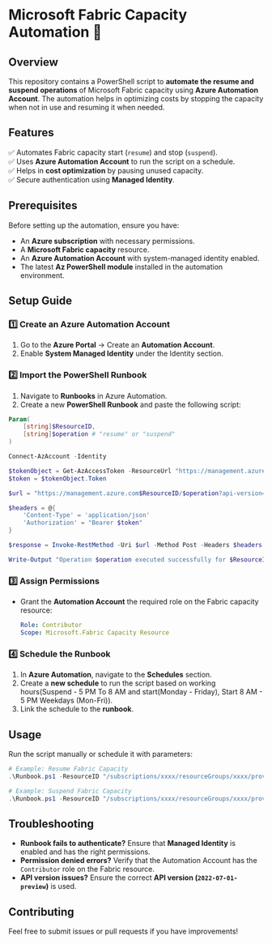# Microsoft Fabric Capacity Automation 🚀

## Overview  
This repository contains a PowerShell script to **automate the resume and suspend operations** of Microsoft Fabric capacity using **Azure Automation Account**. The automation helps in optimizing costs by stopping the capacity when not in use and resuming it when needed.  

## Features  
✅ Automates Fabric capacity start (`resume`) and stop (`suspend`).  
✅ Uses **Azure Automation Account** to run the script on a schedule.  
✅ Helps in **cost optimization** by pausing unused capacity.  
✅ Secure authentication using **Managed Identity**.  

## Prerequisites  
Before setting up the automation, ensure you have:  
- An **Azure subscription** with necessary permissions.  
- A **Microsoft Fabric capacity** resource.  
- An **Azure Automation Account** with system-managed identity enabled.  
- The latest **Az PowerShell module** installed in the automation environment.  

## Setup Guide  

### 1️⃣ Create an Azure Automation Account  
1. Go to the **Azure Portal** → Create an **Automation Account**.  
2. Enable **System Managed Identity** under the Identity section.  

### 2️⃣ Import the PowerShell Runbook  
1. Navigate to **Runbooks** in Azure Automation.  
2. Create a new **PowerShell Runbook** and paste the following script:  

```powershell
Param(
    [string]$ResourceID,
    [string]$operation # "resume" or "suspend"
)

Connect-AzAccount -Identity

$tokenObject = Get-AzAccessToken -ResourceUrl "https://management.azure.com/"
$token = $tokenObject.Token

$url = "https://management.azure.com$ResourceID/$operation?api-version=2022-07-01-preview"

$headers = @{
    'Content-Type' = 'application/json'
    'Authorization' = "Bearer $token"
}

$response = Invoke-RestMethod -Uri $url -Method Post -Headers $headers

Write-Output "Operation $operation executed successfully for $ResourceID"
```

### 3️⃣ Assign Permissions  
- Grant the **Automation Account** the required role on the Fabric capacity resource:  
  ```yaml
  Role: Contributor  
  Scope: Microsoft.Fabric Capacity Resource  
  ```

### 4️⃣ Schedule the Runbook  
1. In **Azure Automation**, navigate to the **Schedules** section.  
2. Create a **new schedule** to run the script based on working hours(Suspend - 5 PM To 8 AM and start(Monday - Friday), Start 8 AM - 5 PM Weekdays (Mon-Fri)).  
3. Link the schedule to the **runbook**.  

## Usage  
Run the script manually or schedule it with parameters:  

```powershell
# Example: Resume Fabric Capacity
.\Runbook.ps1 -ResourceID "/subscriptions/xxxx/resourceGroups/xxxx/providers/Microsoft.Fabric/capacities/myFabric" -operation "resume"

# Example: Suspend Fabric Capacity
.\Runbook.ps1 -ResourceID "/subscriptions/xxxx/resourceGroups/xxxx/providers/Microsoft.Fabric/capacities/myFabric" -operation "suspend"
```

## Troubleshooting  
- **Runbook fails to authenticate?** Ensure that **Managed Identity** is enabled and has the right permissions.  
- **Permission denied errors?** Verify that the Automation Account has the `Contributor` role on the Fabric resource.  
- **API version issues?** Ensure the correct **API version (`2022-07-01-preview`)** is used.  

## Contributing  
Feel free to submit issues or pull requests if you have improvements!  
